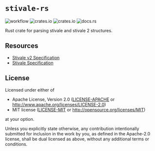 # `stivale-rs`

![workflow](https://github.com/Andy-Python-Programmer/stivale/workflows/Build/badge.svg)
![crates.io](https://img.shields.io/crates/d/stivale_boot)
![crates.io](https://img.shields.io/crates/v/stivale_boot)
![docs.rs](https://docs.rs/stivale_boot/badge.svg)

Rust crate for parsing stivale and stivale 2 structures.

## Resources
- [Stivale v2 Specification](https://github.com/stivale/stivale/blob/master/STIVALE2.md)
- [Stivale Specification](https://github.com/stivale/stivale/blob/master/STIVALE.md)

## License

Licensed under either of

- Apache License, Version 2.0 ([LICENSE-APACHE](LICENSE-APACHE) or
  http://www.apache.org/licenses/LICENSE-2.0)
- MIT license ([LICENSE-MIT](LICENSE-MIT) or http://opensource.org/licenses/MIT)

at your option.

Unless you explicitly state otherwise, any contribution intentionally submitted for inclusion in the work by you, 
as defined in the Apache-2.0 license, shall be dual licensed as above, without any additional terms or conditions.
